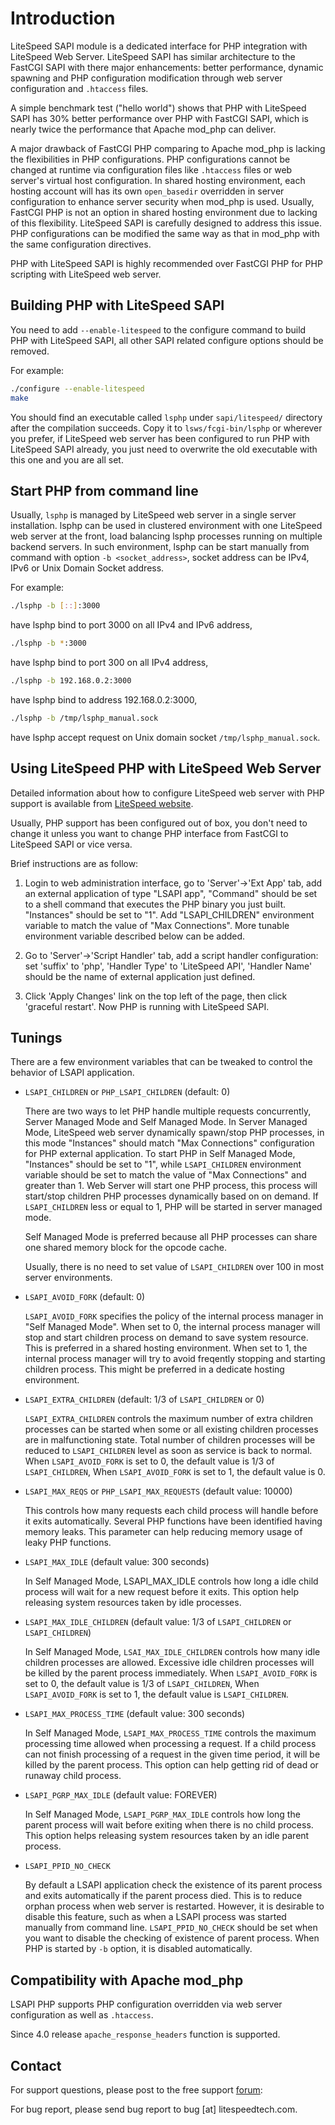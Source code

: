 # Introduction

LiteSpeed SAPI module is a dedicated interface for PHP integration with
LiteSpeed Web Server. LiteSpeed SAPI has similar architecture to the FastCGI
SAPI with there major enhancements: better performance, dynamic spawning and PHP
configuration modification through web server configuration and `.htaccess`
files.

A simple benchmark test ("hello world") shows that PHP with LiteSpeed SAPI has
30% better performance over PHP with FastCGI SAPI, which is nearly twice the
performance that Apache mod_php can deliver.

A major drawback of FastCGI PHP comparing to Apache mod_php is lacking the
flexibilities in PHP configurations. PHP configurations cannot be changed at
runtime via configuration files like `.htaccess` files or web server's virtual
host configuration. In shared hosting environment, each hosting account will has
its own `open_basedir` overridden in server configuration to enhance server
security when mod_php is used. Usually, FastCGI PHP is not an option in shared
hosting environment due to lacking of this flexibility. LiteSpeed SAPI is
carefully designed to address this issue. PHP configurations can be modified the
same way as that in mod_php with the same configuration directives.

PHP with LiteSpeed SAPI is highly recommended over FastCGI PHP for PHP scripting
with LiteSpeed web server.

## Building PHP with LiteSpeed SAPI

You need to add `--enable-litespeed` to the configure command to build PHP with
LiteSpeed SAPI, all other SAPI related configure options should be removed.

For example:

```bash
./configure --enable-litespeed
make
```

You should find an executable called `lsphp` under `sapi/litespeed/` directory
after the compilation succeeds. Copy it to `lsws/fcgi-bin/lsphp` or wherever you
prefer, if LiteSpeed web server has been configured to run PHP with LiteSpeed
SAPI already, you just need to overwrite the old executable with this one and
you are all set.

## Start PHP from command line

Usually, `lsphp` is managed by LiteSpeed web server in a single server
installation. lsphp can be used in clustered environment with one LiteSpeed web
server at the front, load balancing lsphp processes running on multiple backend
servers. In such environment, lsphp can be start manually from command with
option `-b <socket_address>`, socket address can be IPv4, IPv6 or Unix Domain
Socket address.

For example:

```bash
./lsphp -b [::]:3000
```

have lsphp bind to port 3000 on all IPv4 and IPv6 address,

```bash
./lsphp -b *:3000
```

have lsphp bind to port 300 on all IPv4 address,

```bash
./lsphp -b 192.168.0.2:3000
```

have lsphp bind to address 192.168.0.2:3000,

```bash
./lsphp -b /tmp/lsphp_manual.sock
```

have lsphp accept request on Unix domain socket `/tmp/lsphp_manual.sock`.

## Using LiteSpeed PHP with LiteSpeed Web Server

Detailed information about how to configure LiteSpeed web server with PHP
support is available from
[LiteSpeed website](https://www.litespeedtech.com/docs/webserver).

Usually, PHP support has been configured out of box, you don't need to change it
unless you want to change PHP interface from FastCGI to LiteSpeed SAPI or vice
versa.

Brief instructions are as follow:

1. Login to web administration interface, go to 'Server'->'Ext App' tab, add an
   external application of type "LSAPI app", "Command" should be set to a shell
   command that executes the PHP binary you just built. "Instances" should be
   set to "1". Add "LSAPI_CHILDREN" environment variable to match the value of
   "Max Connections". More tunable environment variable described below can be
   added.

2. Go to 'Server'->'Script Handler' tab, add a script handler configuration: set
   'suffix' to 'php', 'Handler Type' to 'LiteSpeed API', 'Handler Name' should
   be the name of external application just defined.

3. Click 'Apply Changes' link on the top left of the page, then click
   'graceful restart'. Now PHP is running with LiteSpeed SAPI.

## Tunings

There are a few environment variables that can be tweaked to control the
behavior of LSAPI application.

* `LSAPI_CHILDREN` or `PHP_LSAPI_CHILDREN` (default: 0)

  There are two ways to let PHP handle multiple requests concurrently, Server
  Managed Mode and Self Managed Mode. In Server Managed Mode, LiteSpeed web
  server dynamically spawn/stop PHP processes, in this mode "Instances" should
  match "Max Connections" configuration for PHP external application. To start
  PHP in Self Managed Mode, "Instances" should be set to "1", while
  `LSAPI_CHILDREN` environment variable should be set to match the value of "Max
  Connections" and greater than 1. Web Server will start one PHP process, this
  process will start/stop children PHP processes dynamically based on on demand.
  If `LSAPI_CHILDREN` less or equal to 1, PHP will be started in server managed
  mode.

  Self Managed Mode is preferred because all PHP processes can share one shared
  memory block for the opcode cache.

  Usually, there is no need to set value of `LSAPI_CHILDREN` over 100 in most
  server environments.

* `LSAPI_AVOID_FORK` (default: 0)

  `LSAPI_AVOID_FORK` specifies the policy of the internal process manager in
  "Self Managed Mode". When set to 0, the internal process manager will stop and
  start children process on demand to save system resource. This is preferred in
  a shared hosting environment. When set to 1, the internal process manager will
  try to avoid freqently stopping and starting children process. This might be
  preferred in a dedicate hosting environment.

* `LSAPI_EXTRA_CHILDREN` (default: 1/3 of `LSAPI_CHILDREN` or 0)

  `LSAPI_EXTRA_CHILDREN` controls the maximum number of extra children processes
  can be started when some or all existing children processes are in
  malfunctioning state. Total number of children processes will be reduced to
  `LSAPI_CHILDREN` level as soon as service is back to normal. When
  `LSAPI_AVOID_FORK` is set to 0, the default value is 1/3 of `LSAPI_CHILDREN`,
  When `LSAPI_AVOID_FORK` is set to 1, the default value is 0.

* `LSAPI_MAX_REQS` or `PHP_LSAPI_MAX_REQUESTS` (default value: 10000)

  This controls how many requests each child process will handle before it exits
  automatically. Several PHP functions have been identified having memory leaks.
  This parameter can help reducing memory usage of leaky PHP functions.

* `LSAPI_MAX_IDLE` (default value: 300 seconds)

  In Self Managed Mode, LSAPI_MAX_IDLE controls how long a idle child process
  will wait for a new request before it exits. This option help releasing system
  resources taken by idle processes.

* `LSAPI_MAX_IDLE_CHILDREN` (default value: 1/3 of `LSAPI_CHILDREN` or
  `LSAPI_CHILDREN`)

  In Self Managed Mode, `LSAI_MAX_IDLE_CHILDREN` controls how many idle children
  processes are allowed. Excessive idle children processes will be killed by the
  parent process immediately. When `LSAPI_AVOID_FORK` is set to 0, the default
  value is 1/3 of `LSAPI_CHILDREN`, When `LSAPI_AVOID_FORK` is set to 1, the
  default value is `LSAPI_CHILDREN`.

* `LSAPI_MAX_PROCESS_TIME` (default value: 300 seconds)

  In Self Managed Mode, `LSAPI_MAX_PROCESS_TIME` controls the maximum processing
  time allowed when processing a request. If a child process can not finish
  processing of a request in the given time period, it will be killed by the
  parent process. This option can help getting rid of dead or runaway child
  process.

* `LSAPI_PGRP_MAX_IDLE` (default value: FOREVER)

  In Self Managed Mode, `LSAPI_PGRP_MAX_IDLE` controls how long the parent
  process will wait before exiting when there is no child process. This option
  helps releasing system resources taken by an idle parent process.

* `LSAPI_PPID_NO_CHECK`

  By default a LSAPI application check the existence of its parent process and
  exits automatically if the parent process died. This is to reduce orphan
  process when web server is restarted. However, it is desirable to disable this
  feature, such as when a LSAPI process was started manually from command line.
  `LSAPI_PPID_NO_CHECK` should be set when you want to disable the checking of
  existence of parent process. When PHP is started by `-b` option, it is
  disabled automatically.

## Compatibility with Apache mod_php

LSAPI PHP supports PHP configuration overridden via web server configuration
as well as `.htaccess`.

Since 4.0 release `apache_response_headers` function is supported.

## Contact

For support questions, please post to the free support
[forum](https://www.litespeedtech.com/support/forum/):

For bug report, please send bug report to bug [at] litespeedtech.com.
